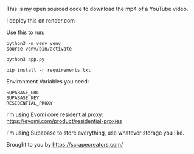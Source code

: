 This is my open sourced code to download the mp4 of a YouTube video.

I deploy this on render.com

Use this to run:

```
python3 -m venv venv
source venv/bin/activate

python3 app.py

pip install -r requirements.txt
```

Environment Variables you need:

```
SUPABASE_URL
SUPABASE_KEY
RESIDENTIAL_PROXY
```

I'm using Evomi core residential proxy: https://evomi.com/product/residential-proxies

I'm using Supabase to store everything, use whatever storage you like.

Brought to you by https://scrapecreators.com/
